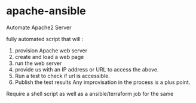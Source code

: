 # apache-ansible
Automate Apache2 Server

fully automated script that will :

1. provision Apache web server
2. create and load a web page
3. run the web server
4. provide us with an IP address or URL to access the above.
5. Run a test to check if url is accessible.
6. Publish the test results
   Any improvisation in the process is a plus point.

Require a shell script as well as a ansible/terraform job for the same

